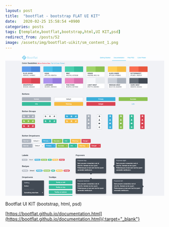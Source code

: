 ```yaml
---
layout: post
title:  "bootflat - bootstrap FLAT UI KIT"
date:   2020-02-25 15:58:54 +0900
categories: posts
tags: [template,bootflat,bootstrap,html,UI KIT,psd]
redirect_from: /posts/52
image: /assets/img/bootflat-uikit/sm_content_1.png
--- 
```


![Bootflat UI KIT](/assets/img/bootflat-uikit/content_1.png)

Bootflat UI KIT (bootstrap, html, psd)

[https://bootflat.github.io/documentation.html](https://bootflat.github.io/documentation.html){:target="_blank"}

